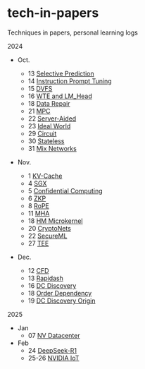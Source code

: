 # tech-in-papers
Techniques in papers, personal learning logs



2024

* Oct.
  * 13 [Selective Prediction](./2024/10/13-selective-prediction.md)
  * 14 [Instruction Prompt Tuning](./2024/10/14-instruction-prompt-tuning.md)
  * 15 [DVFS](./2024/10/15-DVFS.md)
  * 16 [WTE and LM_Head](./2024/10/16-wte-lmhead.md)
  * 18 [Data Repair](./2024/10/18-data-repair.md)
  * 21 [MPC](./2024/10/21-mpc.md)
  * 22 [Server-Aided](./2024/10/22-server-aided.md)
  * 23 [Ideal World](./2024/10/28-ideal-world.md)
  * 29 [Circuit](./2024/10/29-circuit.md)
  * 30 [Stateless](./2024/10/30-stateless.md)
  * 31 [Mix Networks](./2024/10/31-mix-networks.md)

* Nov.
  * 1 [KV-Cache](./2024/11/1-kvcache.md)
  * 4 [SGX](./2024/11/4-sgx.md)
  * 5 [Confidential Computing](./2024/11/5-confidential-comp.md)
  * 6 [ZKP](./2024/11/6-zkp.md)
  * 8 [RoPE](./2024/11/8-rope.md)
  * 11 [MHA](./2024/11/11-mha.md)
  * 18 [HM Microkernel](./2024/11/18-hm-microkernel.md)
  * 20 [CryptoNets](./2024/11/20-cryptonets.md)
  * 22 [SecureML](./2024/11/22-secureml.md)
  * 27 [TEE](./2024/11/27-tee.md)
* Dec.
  * 12 [CFD](./2024/12/12-cfd.md)
  * 13 [Rapidash](./2024/12/13-rapidash.md)
  * 16 [DC Discovery](./2024/12/16.md)
  * 18 [Order Dependency](./2024/12/18.md)
  * 19 [DC Discovery Origin](./2024/12/19.md)



2025

* Jan
  * 07 [NV Datacenter](./2025/1/07.md)
* Feb
  * 24 [DeepSeek-R1](./2025/2/24.md)
  * 25-26 [NVIDIA IoT](./2025/2/25.md)
